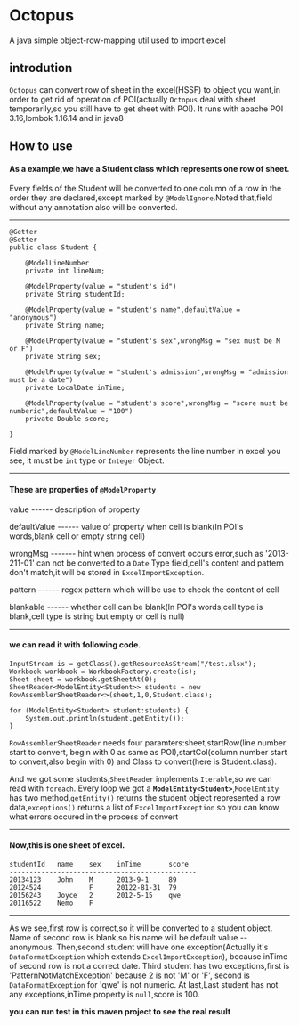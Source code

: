 # Octopus
A java simple object-row-mapping util used to import excel

## introdution
`Octopus` can convert row of sheet in the excel(HSSF) to object you want,in order to get rid of
operation of POI(actually `Octopus` deal with sheet temporarily,so you still have to get sheet with POI).
It runs with apache POI 3.16,lombok 1.16.14 and in java8
## How to use
#### As a example,we have a Student class which represents one row of sheet.

Every fields of the Student will be 
converted to one column of a row in the order they are declared,except marked by `@ModelIgnore`.Noted that,field without any annotation 
also will be converted.
***
	@Getter
	@Setter
	public class Student {

		@ModelLineNumber
		private int lineNum;

		@ModelProperty(value = "student's id")
		private String studentId;

		@ModelProperty(value = "student's name",defaultValue = "anonymous")
		private String name;

		@ModelProperty(value = "student's sex",wrongMsg = "sex must be M or F")
		private String sex;

		@ModelProperty(value = "student's admission",wrongMsg = "admission must be a date")
		private LocalDate inTime;

		@ModelProperty(value = "student's score",wrongMsg = "score must be numberic",defaultValue = "100")
		private Double score;

	}

Field marked by `@ModelLineNumber` represents the line number in excel you see,
it must be `int` type or `Integer` Object.  

***
#### These are properties of `@ModelProperty`

value ------ description of property

defaultValue ------ value of property when cell is blank(In POI's words,blank cell or empty string cell)

wrongMsg ------- hint when process of convert occurs error,such as '2013-211-01' can not be
converted to a `Date` Type field,cell's content and pattern don't match,it will be stored in `ExcelImportException`.

pattern ------ regex pattern which will be use to check the content of cell

blankable ------ whether cell can be blank(In POI's words,cell type is blank,cell type is string but empty or cell is null)

***
#### we can read it with following code.

    InputStream is = getClass().getResourceAsStream("/test.xlsx");
	Workbook workbook = WorkbookFactory.create(is);
	Sheet sheet = workbook.getSheetAt(0);
    SheetReader<ModelEntity<Student>> students = new RowAssemblerSheetReader<>(sheet,1,0,Student.class);

    for (ModelEntity<Student> student:students) {
        System.out.println(student.getEntity());
    }
`RowAssemblerSheetReader` needs four paramters:sheet,startRow(line number start to convert,
begin with 0 as same as POI),startCol(column number start to convert,also begin with 0) 
and Class to convert(here is Student.class).

And we got some students,`SheetReader` implements `Iterable`,so we can read with `foreach`.
Every loop we got a **`ModelEntity<Student>`**,`ModelEntity` has two method,`getEntity()` returns
the student object represented a row data,`exceptions()` returns a list of `ExcelImportException`
so you can know what errors occured in the process of convert
***
#### Now,this is one sheet of excel.

	studentId   name    sex    inTime       score
	-----------------------------------------------
	20134123    John    M      2013-9-1     89
	20124524            F      20122-81-31  79
	20156243    Joyce   2      2012-5-15    qwe
	20116522    Nemo    F          
***
As we see,first row is correct,so it will be converted to a student object.
Name of second row is blank,so his name will be default value -- anonymous.
Then,second student will have one exception(Actually it's `DataFormatException` which extends `ExcelImportException`),
because inTime of second row is not a correct date.
Third student has two exceptions,first is 'PatternNotMatchException' because 2 is not 'M' or 'F',
second is `DataFormatException` for 'qwe' is not numeric.
At last,Last student has not any exceptions,inTime property is `null`,score is 100.

**you can run test in this maven project to see the real result**

